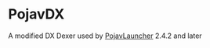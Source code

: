 # PojavDX
A modified DX Dexer used by [PojavLauncher](https://github.com/khanhduytran0/PojavLauncher) 2.4.2 and later
